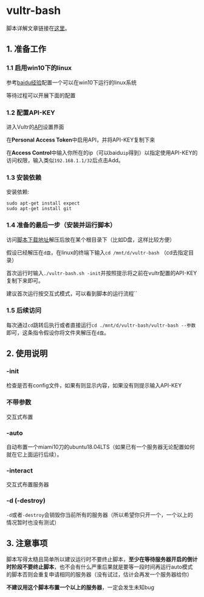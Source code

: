 # **vultr-bash**

脚本详解文章链接在[这里](http://mecha-su.cn/2019/12/21/toolman-1/)。

## 1. **准备工作**

### 1.1 启用win10下的linux

参考[baidu经验](https://jingyan.baidu.com/article/c85b7a64a56c7f003aac954f.html)配置一个可以在win10下运行的linux系统

等待过程可以开展下面的配置

### 1.2 配置API-KEY

进入Vultr的[API](https://my.vultr.com/settings/#settingsapi)设置界面

在**Personal Access Token**中启用API，并将API-KEY复制下来

在**Access Control**中输入你所在的ip（可以baidu`ip`得到）以指定使用API-KEY的访问权限，输入类似`192.168.1.1/32`后点击Add。

### 1.3 安装依赖

安装依赖:

`sudo apt-get install expect`  
`sudo apt-get install git`

### 1.4 准备的最后一步（安装并运行脚本）

访问[脚本下载地址](https://minhaskamal.github.io/DownGit/#/home?url=https://github.com/SuYouge/Toolman/tree/master/vultr-bash)解压后放在某个根目录下（比如D盘，这样比较方便）

假设已经解压在`d盘`，在linux的终端下输入`cd /mnt/d/vultr-bash` （cd去指定目录）

首次运行时输入`./vultr-bash.sh -init`并按照提示将之前在vultr配置的API-KEY复制下来即可。

建议首次运行按交互式模式，可以看到脚本的运行流程``

### 1.5 后续访问

每次通过`cd`跳转后执行或者直接运行`cd ./mnt/d/vultr-bash/vultr-bash --参数`即可，这条指令假设你将文件夹解压在`d盘`。

## 2. **使用说明**

### **-init**

检查是否有config文件，如果有则显示内容，如果没有则提示输入API-KEY

### **不带参数**

交互式布置

### **-auto**

自动布置一个miami10刀的ubuntu18.04LTS（如果已有一个服务器无论配置如何就在它上面运行后续）。

### **-interact**

交互式布置服务器

### **-d (-destroy)**

`-d`或者`-destroy`会销毁你当前所有的服务器（所以希望你只开一个，一个以上的情况暂时也没有测试）

## 3. **注意事项**

脚本写得太糙且简单所以建议运行时不要终止脚本，**至少在等待服务器开启的倒计时阶段不要终止脚本**，也不会有什么严重后果就是要等一段时间再运行auto模式的脚本否则会重复申请相同的服务器（没有试过，估计会再发一个服务器给你）

**不建议用这个脚本布置一个以上的服务器**，一定会发生未知bug